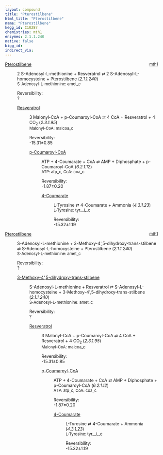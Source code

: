 ```yaml
---
layout: compound
title: "Pterostilbene"
html_title: "Pterostilbene"
name: "Pterostilbene"
kegg_id: C10287
chemistries: mth1
enzymes: 2.1.1.240
native: false
bigg_id:
indirect_via:
---
```

<dl><dt class="rs-product"><a class="link-dark" data-bs-html="true" data-bs-title="KEGG: C10287" data-bs-toggle="tooltip" href="{{ site.url }}{{ site.baseurl }}/compounds/C10287">Pterostilbene</a><span style="float: right; max-width: 40%"><a class="link-dark opacity-50" href="{{ site.url }}{{ site.baseurl }}/chemistries/mth1" style="font-size: small; word-wrap: anywhere;">mth1</a></span></dt><dd><p>2 S-Adenosyl-L-methionine + Resveratrol ⇄ 2 S-Adenosyl-L-homocysteine + Pterostilbene (<i>2.1.1.240</i>)<br/><span style="font-size: small;"><span data-bs-html="true" data-bs-title="KEGG: C00019" data-bs-toggle="tooltip">S-Adenosyl-L-methionine</span>: amet_c</span><br/><div class="reversibility_info">Reversibility: <div class="progress"><div aria-valuemax="100" aria-valuemin="0" aria-valuenow="0" class="progress-bar bg-light" role="progressbar" style="width: 100%"></div></div><span>?</span><div class="progress"><div aria-valuemax="10" aria-valuemin="0" aria-valuenow="0" class="progress-bar bg-light" role="progressbar" style="width: 100%"></div></div></div></p><dl><dt><a class="link-dark" data-bs-html="true" data-bs-title="KEGG: C03582" data-bs-toggle="tooltip" href="{{ site.url }}{{ site.baseurl }}/compounds/C03582">Resveratrol</a><span style="float: right; max-width: 40%"><a class="link-dark opacity-50" href="{{ site.url }}{{ site.baseurl }}/chemistries/None" style="font-size: small; word-wrap: anywhere;"></a></span></dt><dd><p>3 Malonyl-CoA + p-Coumaroyl-CoA ⇄ 4 CoA + Resveratrol + 4 CO<sub>2</sub> (<i>2.3.1.95</i>)<br/><span style="font-size: small;"><span data-bs-html="true" data-bs-title="KEGG: C00083" data-bs-toggle="tooltip">Malonyl-CoA</span>: malcoa_c</span><br/><div class="reversibility_info">Reversibility: <div class="progress" style="flex-direction: row-reverse;"><div aria-valuemax="10" aria-valuemin="0" aria-valuenow="-15.314624539270348" class="progress-bar bg-success" role="progressbar" style="width: 153.15%"></div></div><span>-15.31±0.85</span><div class="progress"><div aria-valuemax="10" aria-valuemin="0" aria-valuenow="-15.314624539270348" class="progress-bar bg-danger" role="progressbar" style="width: 0%"></div></div></div></p><dl><dt><a class="link-dark" data-bs-html="true" data-bs-title="KEGG: C00223" data-bs-toggle="tooltip" href="{{ site.url }}{{ site.baseurl }}/compounds/C00223">p-Coumaroyl-CoA</a><span style="float: right; max-width: 40%"><a class="link-dark opacity-50" href="{{ site.url }}{{ site.baseurl }}/chemistries/None" style="font-size: small; word-wrap: anywhere;"></a></span></dt><dd><p>ATP + 4-Coumarate + CoA ⇄ AMP + Diphosphate + p-Coumaroyl-CoA (<i>6.2.1.12</i>)<br/><span style="font-size: small;"><span data-bs-html="true" data-bs-title="KEGG: C00002" data-bs-toggle="tooltip">ATP</span>: atp_c, <span data-bs-html="true" data-bs-title="KEGG: C00010" data-bs-toggle="tooltip">CoA</span>: coa_c</span><br/><div class="reversibility_info">Reversibility: <div class="progress" style="flex-direction: row-reverse;"><div aria-valuemax="10" aria-valuemin="0" aria-valuenow="-1.867022177481443" class="progress-bar bg-success" role="progressbar" style="width: 18.67%"></div><div aria-valuemax="10" aria-valuemin="0" aria-valuenow="-1.867022177481443" class="progress-bar bg-warning" role="progressbar" style="width: 1.97%"></div></div><span>-1.87±0.20</span><div class="progress"><div aria-valuemax="10" aria-valuemin="0" aria-valuenow="-1.867022177481443" class="progress-bar bg-danger" role="progressbar" style="width: 0%"></div></div></div></p><dl><dt><a class="link-dark" data-bs-html="true" data-bs-title="KEGG: C00811" data-bs-toggle="tooltip" href="{{ site.url }}{{ site.baseurl }}/compounds/C00811">4-Coumarate</a><span style="float: right; max-width: 40%"><a class="link-dark opacity-50" href="{{ site.url }}{{ site.baseurl }}/chemistries/None" style="font-size: small; word-wrap: anywhere;"></a></span></dt><dd><p>L-Tyrosine ⇄ 4-Coumarate + Ammonia (<i>4.3.1.23</i>)<br/><span style="font-size: small;"><span data-bs-html="true" data-bs-title="KEGG: C00082" data-bs-toggle="tooltip">L-Tyrosine</span>: tyr__L_c</span><br/><div class="reversibility_info">Reversibility: <div class="progress" style="flex-direction: row-reverse;"><div aria-valuemax="10" aria-valuemin="0" aria-valuenow="-15.321778246123841" class="progress-bar bg-success" role="progressbar" style="width: 153.22%"></div></div><span>-15.32±1.19</span><div class="progress"><div aria-valuemax="10" aria-valuemin="0" aria-valuenow="-15.321778246123841" class="progress-bar bg-danger" role="progressbar" style="width: 0%"></div></div></div></p><dl></dl></dd></dl></dd></dl></dd></dl></dd></dl><dl><dt class="rs-product"><a class="link-dark" data-bs-html="true" data-bs-title="KEGG: C10287" data-bs-toggle="tooltip" href="{{ site.url }}{{ site.baseurl }}/compounds/C10287">Pterostilbene</a><span style="float: right; max-width: 40%"><a class="link-dark opacity-50" href="{{ site.url }}{{ site.baseurl }}/chemistries/mth1" style="font-size: small; word-wrap: anywhere;">mth1</a></span></dt><dd><p>S-Adenosyl-L-methionine + 3-Methoxy-4',5-dihydroxy-trans-stilbene ⇄ S-Adenosyl-L-homocysteine + Pterostilbene (<i>2.1.1.240</i>)<br/><span style="font-size: small;"><span data-bs-html="true" data-bs-title="KEGG: C00019" data-bs-toggle="tooltip">S-Adenosyl-L-methionine</span>: amet_c</span><br/><div class="reversibility_info">Reversibility: <div class="progress"><div aria-valuemax="100" aria-valuemin="0" aria-valuenow="0" class="progress-bar bg-light" role="progressbar" style="width: 100%"></div></div><span>?</span><div class="progress"><div aria-valuemax="10" aria-valuemin="0" aria-valuenow="0" class="progress-bar bg-light" role="progressbar" style="width: 100%"></div></div></div></p><dl><dt><a class="link-dark" data-bs-html="true" data-bs-title="KEGG: C20154" data-bs-toggle="tooltip" href="{{ site.url }}{{ site.baseurl }}/compounds/C20154">3-Methoxy-4',5-dihydroxy-trans-stilbene</a><span style="float: right; max-width: 40%"><a class="link-dark opacity-50" href="{{ site.url }}{{ site.baseurl }}/chemistries/None" style="font-size: small; word-wrap: anywhere;"></a></span></dt><dd><p>S-Adenosyl-L-methionine + Resveratrol ⇄ S-Adenosyl-L-homocysteine + 3-Methoxy-4',5-dihydroxy-trans-stilbene (<i>2.1.1.240</i>)<br/><span style="font-size: small;"><span data-bs-html="true" data-bs-title="KEGG: C00019" data-bs-toggle="tooltip">S-Adenosyl-L-methionine</span>: amet_c</span><br/><div class="reversibility_info">Reversibility: <div class="progress"><div aria-valuemax="100" aria-valuemin="0" aria-valuenow="0" class="progress-bar bg-light" role="progressbar" style="width: 100%"></div></div><span>?</span><div class="progress"><div aria-valuemax="10" aria-valuemin="0" aria-valuenow="0" class="progress-bar bg-light" role="progressbar" style="width: 100%"></div></div></div></p><dl><dt><a class="link-dark" data-bs-html="true" data-bs-title="KEGG: C03582" data-bs-toggle="tooltip" href="{{ site.url }}{{ site.baseurl }}/compounds/C03582">Resveratrol</a><span style="float: right; max-width: 40%"><a class="link-dark opacity-50" href="{{ site.url }}{{ site.baseurl }}/chemistries/None" style="font-size: small; word-wrap: anywhere;"></a></span></dt><dd><p>3 Malonyl-CoA + p-Coumaroyl-CoA ⇄ 4 CoA + Resveratrol + 4 CO<sub>2</sub> (<i>2.3.1.95</i>)<br/><span style="font-size: small;"><span data-bs-html="true" data-bs-title="KEGG: C00083" data-bs-toggle="tooltip">Malonyl-CoA</span>: malcoa_c</span><br/><div class="reversibility_info">Reversibility: <div class="progress" style="flex-direction: row-reverse;"><div aria-valuemax="10" aria-valuemin="0" aria-valuenow="-15.314624539270348" class="progress-bar bg-success" role="progressbar" style="width: 153.15%"></div></div><span>-15.31±0.85</span><div class="progress"><div aria-valuemax="10" aria-valuemin="0" aria-valuenow="-15.314624539270348" class="progress-bar bg-danger" role="progressbar" style="width: 0%"></div></div></div></p><dl><dt><a class="link-dark" data-bs-html="true" data-bs-title="KEGG: C00223" data-bs-toggle="tooltip" href="{{ site.url }}{{ site.baseurl }}/compounds/C00223">p-Coumaroyl-CoA</a><span style="float: right; max-width: 40%"><a class="link-dark opacity-50" href="{{ site.url }}{{ site.baseurl }}/chemistries/None" style="font-size: small; word-wrap: anywhere;"></a></span></dt><dd><p>ATP + 4-Coumarate + CoA ⇄ AMP + Diphosphate + p-Coumaroyl-CoA (<i>6.2.1.12</i>)<br/><span style="font-size: small;"><span data-bs-html="true" data-bs-title="KEGG: C00002" data-bs-toggle="tooltip">ATP</span>: atp_c, <span data-bs-html="true" data-bs-title="KEGG: C00010" data-bs-toggle="tooltip">CoA</span>: coa_c</span><br/><div class="reversibility_info">Reversibility: <div class="progress" style="flex-direction: row-reverse;"><div aria-valuemax="10" aria-valuemin="0" aria-valuenow="-1.867022177481443" class="progress-bar bg-success" role="progressbar" style="width: 18.67%"></div><div aria-valuemax="10" aria-valuemin="0" aria-valuenow="-1.867022177481443" class="progress-bar bg-warning" role="progressbar" style="width: 1.97%"></div></div><span>-1.87±0.20</span><div class="progress"><div aria-valuemax="10" aria-valuemin="0" aria-valuenow="-1.867022177481443" class="progress-bar bg-danger" role="progressbar" style="width: 0%"></div></div></div></p><dl><dt><a class="link-dark" data-bs-html="true" data-bs-title="KEGG: C00811" data-bs-toggle="tooltip" href="{{ site.url }}{{ site.baseurl }}/compounds/C00811">4-Coumarate</a><span style="float: right; max-width: 40%"><a class="link-dark opacity-50" href="{{ site.url }}{{ site.baseurl }}/chemistries/None" style="font-size: small; word-wrap: anywhere;"></a></span></dt><dd><p>L-Tyrosine ⇄ 4-Coumarate + Ammonia (<i>4.3.1.23</i>)<br/><span style="font-size: small;"><span data-bs-html="true" data-bs-title="KEGG: C00082" data-bs-toggle="tooltip">L-Tyrosine</span>: tyr__L_c</span><br/><div class="reversibility_info">Reversibility: <div class="progress" style="flex-direction: row-reverse;"><div aria-valuemax="10" aria-valuemin="0" aria-valuenow="-15.321778246123841" class="progress-bar bg-success" role="progressbar" style="width: 153.22%"></div></div><span>-15.32±1.19</span><div class="progress"><div aria-valuemax="10" aria-valuemin="0" aria-valuenow="-15.321778246123841" class="progress-bar bg-danger" role="progressbar" style="width: 0%"></div></div></div></p><dl></dl></dd></dl></dd></dl></dd></dl></dd></dl></dd></dl>